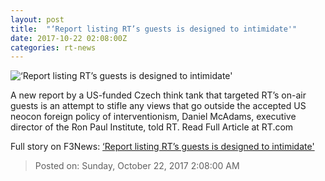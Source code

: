 ```yaml
---
layout: post
title:  "‘Report listing RT’s guests is designed to intimidate'"
date: 2017-10-22 02:08:00Z
categories: rt-news
---
```


![‘Report listing RT’s guests is designed to intimidate'](https://cdni.rt.com/files/2017.10/article/59eb50cdfc7e932e548b4567.jpg)

A new report by a US-funded Czech think tank that targeted RT’s on-air guests is an attempt to stifle any views that go outside the accepted US neocon foreign policy of interventionism, Daniel McAdams, executive director of the Ron Paul Institute, told RT. Read Full Article at RT.com


Full story on F3News: [‘Report listing RT’s guests is designed to intimidate'](http://www.f3nws.com/n/xHsKQH)

> Posted on: Sunday, October 22, 2017 2:08:00 AM

